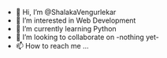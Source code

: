 - 👋 Hi, I’m @ShalakaVengurlekar
- 👀 I’m interested in Web Development
- 🌱 I’m currently learning Python
- 💞️ I’m looking to collaborate on -nothing yet-
- 📫 How to reach me ...

<!---
ShalakaVengurlekar/ShalakaVengurlekar is a ✨ special ✨ repository because its `README.md` (this file) appears on your GitHub profile.
You can click the Preview link to take a look at your changes.
--->
